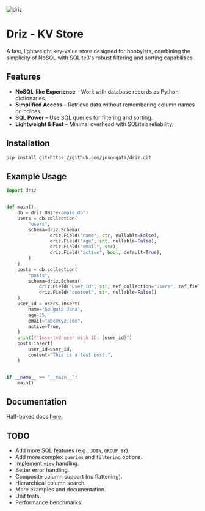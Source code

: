 ![driz](https://github.com/user-attachments/assets/75f99420-b480-4199-987d-8542e6236507)
# Driz - KV Store
A fast, lightweight key-value store designed for hobbyists, combining the simplicity of NoSQL with SQLite3's robust filtering and sorting capabilities.
## Features
- **NoSQL-like Experience** – Work with database records as Python dictionaries.
- **Simplified Access** – Retrieve data without remembering column names or indices.
- **SQL Power** – Use SQL queries for filtering and sorting.
- **Lightweight & Fast** – Minimal overhead with SQLite’s reliability.

## Installation
```sh
pip install git+https://github.com/jnsougata/driz.git
```

## Example Usage

```python
import driz


def main():
    db = driz.DB("example.db")
    users = db.collection(
        "users",
        schema=driz.Schema(
                driz.Field("name", str, nullable=False),
                driz.Field("age", int, nullable=False),
                driz.Field("email", str),
                driz.Field("active", bool, default=True),
        )
    )
    posts = db.collection(
        "posts",
        schema=driz.Schema(
            driz.Field("user_id", str, ref_collection="users", ref_field="key"),
            driz.Field("content", str, nullable=False))
    )
    user_id = users.insert(
        name="Sougata Jana",
        age=25,
        email="abc@xyz.com",
        active=True,
    )
    print(f"Inserted user with ID: {user_id}")
    posts.insert(
        user_id=user_id,
        content="This is a test post.",
    )


if __name__ == "__main__":
    main()
```

## Documentation
Half-baked docs [here.](https://driz.readthedocs.io/en/latest/)

## TODO
- Add more SQL features (e.g., `JOIN`, `GROUP BY`).
- Add more complex `queries` and `filtering` options.
- Implement `view` handling.
- Better error handling.
- Composite column support (no flattening).
- Hierarchical column search.
- More examples and documentation.
- Unit tests.
- Performance benchmarks.
